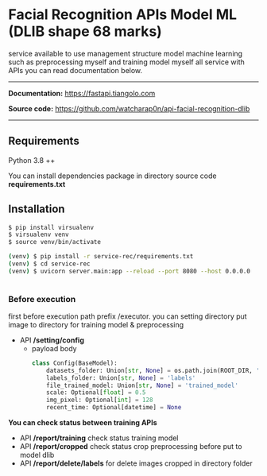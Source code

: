 # Facial Recognition APIs Model ML (DLIB shape 68 marks) 

service available to use management structure model machine learning such as preprocessing myself and training model myself all service with APIs you can read documentation below.

---

**Documentation:** <a href="https://fastapi.tiangolo.com" target="_blank">https://fastapi.tiangolo.com</a>

**Source code:** <a href="https://github.com/watcharap0n/api-facial-recognition-dlib" target="_blank">https://github.com/watcharap0n/api-facial-recognition-dlib</a>

---


## Requirements

Python 3.8 ++

You can install dependencies package in directory source code **requirements.txt**

## Installation

```bash
$ pip install virsualenv 
$ virsualenv venv
$ source venv/bin/activate

(venv) $ pip install -r service-rec/requirements.txt
(venv) $ cd service-rec
(venv) $ uvicorn server.main:app --reload --port 8080 --host 0.0.0.0
 
```

### Before execution

first before execution path prefix /executor. you can setting directory put image to directory for training model & preprocessing 

- API  **/setting/config**
  - payload body
      ```python
      class Config(BaseModel):
          datasets_folder: Union[str, None] = os.path.join(ROOT_DIR, 'datasets')
          labels_folder: Union[str, None] = 'labels'
          file_trained_model: Union[str, None] = 'trained_model'
          scale: Optional[float] = 0.5
          img_pixel: Optional[int] = 128
          recent_time: Optional[datetime] = None
      ```
    
**You can check status between training APIs**

- API  **/report/training**  check status training model
- API **/report/cropped** check status crop preprocessing before put to model dlib
- API **/report/delete/labels** for delete images cropped in directory folder





